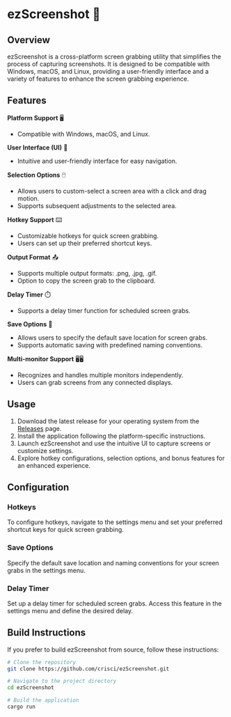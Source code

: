 # ezScreenshot 📸

## Overview

ezScreenshot is a cross-platform screen grabbing utility that simplifies the process of capturing screenshots. It is designed to be compatible with Windows, macOS, and Linux, providing a user-friendly interface and a variety of features to enhance the screen grabbing experience.

## Features

**Platform Support** 🖥️
- Compatible with Windows, macOS, and Linux.

**User Interface (UI)** 🎨
- Intuitive and user-friendly interface for easy navigation.

**Selection Options** 🖱️
- Allows users to custom-select a screen area with a click and drag motion.
- Supports subsequent adjustments to the selected area.

**Hotkey Support** ⌨️
- Customizable hotkeys for quick screen grabbing.
- Users can set up their preferred shortcut keys.

**Output Format** 📤
- Supports multiple output formats: .png, .jpg, .gif.
- Option to copy the screen grab to the clipboard.

**Delay Timer** ⏱️
- Supports a delay timer function for scheduled screen grabs.

**Save Options** 💾
- Allows users to specify the default save location for screen grabs.
- Supports automatic saving with predefined naming conventions.

**Multi-monitor Support** 🖥️🖥️
- Recognizes and handles multiple monitors independently.
- Users can grab screens from any connected displays.

## Usage

1. Download the latest release for your operating system from the [Releases](https://github.com/crisci/ezScreenshot/releases) page.
2. Install the application following the platform-specific instructions.
3. Launch ezScreenshot and use the intuitive UI to capture screens or customize settings.
4. Explore hotkey configurations, selection options, and bonus features for an enhanced experience.

## Configuration

### Hotkeys

To configure hotkeys, navigate to the settings menu and set your preferred shortcut keys for quick screen grabbing.

### Save Options

Specify the default save location and naming conventions for your screen grabs in the settings menu.

### Delay Timer

Set up a delay timer for scheduled screen grabs. Access this feature in the settings menu and define the desired delay.

## Build Instructions

If you prefer to build ezScreenshot from source, follow these instructions:

```bash
# Clone the repository
git clone https://github.com/crisci/ezScreenshot.git

# Navigate to the project directory
cd ezScreenshot

# Build the application
cargo run
